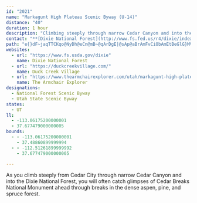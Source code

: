 ```yaml
---
id: "2021"
name: "Markagunt High Plateau Scenic Byway (U-14)"
distance: "40"
duration: 1 hour
description: "Climbing steeply through narrow Cedar Canyon and into the Dixie National Forest, the route is ablaze with color in the fall, the mountainsides covered with red maples and golden oaks."
contact: "**[Dixie National Forest](http://www.fs.fed.us/r4/dixie/index.shtml)**   \r\nCedar Ranger District   \r\n435-865-3700  \r\n"
path: "e{}dF~jaqTTCKqo@NyDh@eCn@mB~@qArDgE|@sAp@aBrAmFvCiObAmEtBeGlG}MVs@TkB?aC_@eDy@oD}FyRiBiIq@aF?k@a@yFEsEFmDRuBX_BnAmD~BsIv@cMIyE_CmNOaCJaEX_BXkAr@mAdAmAlEyDhB_C|C{Hj@{@|@}@`EuCxDqDrCgFhB{Fr@aENeB~@uSRuCd@eDpBmIdBcE~@cBvDaGzAeBzC_CbG{ChGuDtCkCbVeZdBmChAeCvBuGjQicAn@gCfByEzAoC|@qAvG{GdAeBr@gBbB{G^gAx@qApDqE~AoCb@kAt@yCtAuDb@gBb@mDE_AgAmIGeC@uBd@qC|A_F|EcJlE}LhAqBfAmAbHmFnLyJz@{@lAeBx@gCj@kGrAaFbCgI~@gBpH_IlB}ChC_FlA_BxDgDn@}@^iBHwDTsCHa@rDoGjBuBl@c@hBy@vAW|CQ~EBvAKdB]|OmEjDoAfAWxAGdOr@lF`@~JbBxG~@pCN~A\\bAXn@f@bClD~@|@rAdArAl@`KfBnBr@fDdBhATbBDhAGjCgAdEsEhFaCrA_An@s@rAqCfDcLxB_GhEyGfAmBhAgCdBuGh@mEd@sFb@gC|DuNjAqGP{BJqDSiOBaDVyE~@uGnH}\\vAsCbEuF~@eCl@kDNoHE_UCw@_@qAY[cA_@s@Fy@p@_AxC[`COlF_@x@YP[Dw@QYQUg@Om@Dq@He@z@yAx@uBRkAHeBIiCYsBc@_B_DaJUwADyBx@gEDaCy@yIKyB?{DhAoLhBmKdAoC|CyDx@k@rCmAnB]fBJ~@R~@j@|CrCfElCbCl@~O|@rAWxAmA`@q@nIeN^}@Js@B_BIk@c@{A_AsAyCkC_@g@c@sAAg@DwAd@_BhC_DXm@Hu@?eFXyAd@{@^]|B{@bB}Ah@s@xCaHn@}@`EcD`@s@R_ANwACgAKkAY_A[aDNuCT_A^}@lJ}Ot@eAzB_ClFuCxAqAbBoB|@s@jCcA|A{@lA_BZy@b@}B?}FDeAReAvAgDtAeFbA}Hl@yC`EgIv@{CTqBJsBC{BQqBiAgFs@yAsCyDcIoFy@eAs@eAm@qAi@aBe@sCiDq[QaCGaHNsD~@yMHcCE}DOiBcA_HoBsLS_BIuCHsBXyBTu@dMwa@^_BRsDGgE[aCeCmKSmASkC?sDb@oEhCyKh@aDNkEYwPDgDRqC^sClAqIdAkFlBoIbDyL`B{E\\y@|@sAtBqBxBeAvCa@x^p@~Ph@lDBbFS~A]~Ag@vBmA|AkAhGsFhEaCzJyBfPk@hFiA~HiCnAs@hB_B~@uAn@sAj@gB~Iwc@r@gCh@iAtBoC|AqAbBm@xDeAxDiBpBiA~AgAnAmAxA_CfBaFpDmLj@yAxBgDpXi[~@{Bn@sBX{ADqBK_FOsAm@eCiBcF_@_B_@mESgKBgDZmFr@{Ej@_CtDsJ`@uA~@aFx@}Gf@iB`@iA`EkHbDcItAcFnI}a@XuBd@gGNyJh@iGhB{GfCyGjCsH`AuDt@yDl@mE^sETsFj@ae@BwGEuB_@{Bc@qAcAyByCmEy@eBm@gCKmA?sADkALuAt@eCzW{q@d@sBR_CPsK^gE^aCjD}PZ_E?sCSgDkA{FuAyCsAkBwDgE_AgBc@eBi@sDyAqQcBkJ}AmFgA{CkAeCiSq^oBaD{GmMq@oBcAmFO}BEoEVsEj@kCfGyQnPme@vOi_@bPy^x@mDdCiS|@aFhAcDhAiChBeDdLoQ~QeSpJ_I|G{EjKgG|R_JrE{@jKsCfJkBpAm@`As@~@_A~@yAx@kBzCgLt@oDNeBBaBIsCUeCg@sByAuDwCqFeAuCiCyJu@sAoByBsI{GsJgK}CaGmC{IcAmFmFe\\?eDr@_Ex@sB~AoBrAcAbBuBdCyDvBeFbEkOr@yChCaMfDgS~AoHvCsJjMmYlAmEt@sFNuC@cIQuDc@gC_^k`BoCmN]gFHsGv@mGrBcHd@eCR_FMoCg@}Cg@aB}ByFk@}BYeCC{EXkCx@yDxByGfBuCn@k@zA_AlBa@rAIhABrATpGvCj@LfA?x@Sd@_@x@qALi@FqAo@yFJ{BVm@`@i@l@[hCk@^Wb@o@Ty@NyA?mCEs@c@}Au@aAm@SuC_@s@Si@c@k@s@Sk@UaAImAD}@ZaBpBaGxA_GnBmJfDkYHgB"
websites:
  - url: "https://www.fs.usda.gov/dixie"
    name: Dixie National Forest
  - url: "https://duckcreekvillage.com/"
    name: Duck Creek Village
  - url: "https://www.thearmchairexplorer.com/utah/markagunt-high-plateau-scenic-byway.php"
    name: The Armchair Explorer
designations:
  - National Forest Scenic Byway
  - Utah State Scenic Byway
states:
  - UT
ll:
  - -113.06175200000001
  - 37.677479000000005
bounds:
  - - -113.06175200000001
    - 37.48860899999994
  - - -112.51261899999992
    - 37.677479000000005

---
```


As you climb steeply from Cedar City through narrow Cedar Canyon and into the Dixie National Forest, you will often catch glimpses of Cedar Breaks National Monument ahead through breaks in the dense aspen, pine, and spruce forest.
